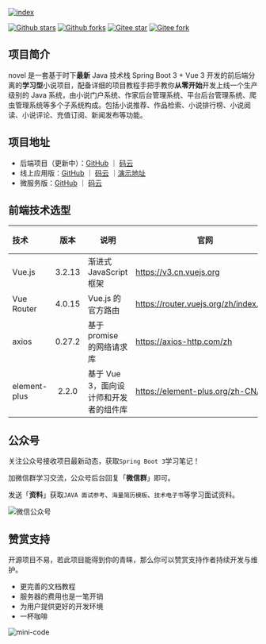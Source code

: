 [![index]( https://s1.ax1x.com/2022/05/17/O5tgbR.png )]( https://curl.qcloud.com/kgMaOjoq )

[![Github stars](https://img.shields.io/github/stars/201206030/novel?logo=github)](https://github.com/201206030/novel)
[![Github forks](https://img.shields.io/github/forks/201206030/novel?logo=github)](https://github.com/201206030/novel)
[![Gitee star](https://gitee.com/novel_dev_team/novel/badge/star.svg?theme=gitee)](https://gitee.com/novel_dev_team/novel)
[![Gitee fork](https://gitee.com/novel_dev_team/novel/badge/fork.svg?theme=gitee)](https://gitee.com/novel_dev_team/novel)
## 项目简介

novel 是一套基于时下**最新** Java 技术栈 Spring Boot 3 + Vue 3 开发的前后端分离的**学习型**小说项目，配备详细的项目教程手把手教你**从零开始**开发上线一个生产级别的 Java 系统，由小说门户系统、作家后台管理系统、平台后台管理系统、爬虫管理系统等多个子系统构成。包括小说推荐、作品检索、小说排行榜、小说阅读、小说评论、充值订阅、新闻发布等功能。

## 项目地址

- 后端项目（更新中）：[GitHub](https://github.com/201206030/novel) ｜ [码云](https://gitee.com/novel_dev_team/novel)
- 线上应用版：[GitHub](https://github.com/201206030/novel-plus) ｜ [码云](https://gitee.com/novel_dev_team/novel-plus) ｜[演示地址](http://47.106.243.172:8888/)
- 微服务版：[GitHub](https://github.com/201206030/novel-cloud) ｜ [码云](https://gitee.com/novel_dev_team/novel-cloud)

## 前端技术选型

| 技术               |  版本   | 说明                       | 官网                                |                        学习                         |
| :----------------- | :-----: | -------------------------- | --------------------------------------- | :-------------------------------------------------: |
| Vue.js        |  3.2.13  | 渐进式 JavaScript 框架 | https://v3.cn.vuejs.org  |   [进入](https://v3.cn.vuejs.org/guide/introduction.html)    |
| Vue Router            |  4.0.15  | Vue.js 的官方路由                    | https://router.vuejs.org/zh/index.html                  | [进入](https://router.vuejs.org/zh/guide/) |
| axios       |  0.27.2  | 基于 promise 的网络请求库               | https://axios-http.com/zh                  |     [进入](https://axios-http.com/zh/docs/intro)      |
| element-plus               | 2.2.0  | 基于 Vue 3，面向设计师和开发者的组件库   | https://element-plus.org/zh-CN/            |   [进入](https://element-plus.org/zh-CN/guide/design.html)   |

    
## 公众号

关注公众号接收项目最新动态，获取`Spring Boot 3`学习笔记！

加微信群学习交流，公众号后台回复「**微信群**」即可。

发送「**资料**」获取`JAVA 面试参考`、`海量简历模板`、`技术电子书`等学习面试资料。

![微信公众号](https://youdoc.github.io/img/qrcode_for_gh.jpg)

## 赞赏支持

开源项目不易，若此项目能得到你的青睐，那么你可以赞赏支持作者持续开发与维护。

- 更完善的文档教程
- 服务器的费用也是一笔开销
- 为用户提供更好的开发环境
- 一杯咖啡

![mini-code](https://s1.ax1x.com/2020/10/31/BUQJwq.png)
